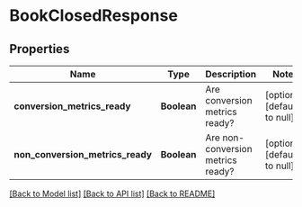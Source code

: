 # BookClosedResponse
## Properties

| Name | Type | Description | Notes |
|------------ | ------------- | ------------- | -------------|
| **conversion\_metrics\_ready** | **Boolean** | Are conversion metrics ready? | [optional] [default to null] |
| **non\_conversion\_metrics\_ready** | **Boolean** | Are non-conversion metrics ready? | [optional] [default to null] |

[[Back to Model list]](../README.md#documentation-for-models) [[Back to API list]](../README.md#documentation-for-api-endpoints) [[Back to README]](../README.md)

